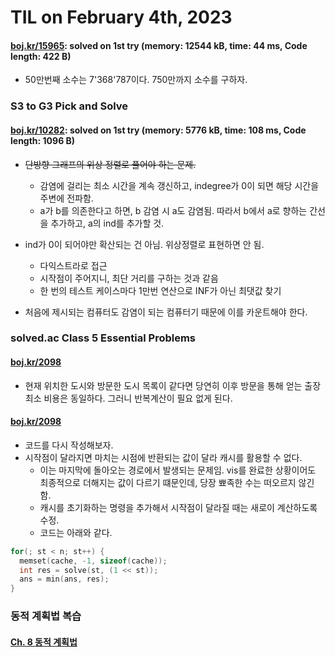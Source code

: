 # **TIL on February 4th, 2023**
#### [boj.kr/15965](../../../Problem%20Solving/boj/random%20defense/15965-02-04-2023.cpp): solved on 1st try (memory: 12544 kB, time: 44 ms, Code length: 422 B)
* 50만번째 소수는 7'368'787이다. 750만까지 소수를 구하자.


### S3 to G3 Pick and Solve
#### [boj.kr/10282](../../../Problem%20Solving/boj/random%20defense/10282-02-04-2023.cpp): solved on 1st try (memory: 5776 kB, time: 108 ms, Code length: 1096 B)
* ~~단방향 그래프의 위상 정렬로 풀어야 하는 문제.~~
  - 감염에 걸리는 최소 시간을 계속 갱신하고, indegree가 0이 되면 해당 시간을 주변에 전파함.
  - a가 b를 의존한다고 하면, b 감염 시 a도 감염됨. 따라서 b에서 a로 향하는 간선을 추가하고, a의 ind를 추가할 것.
  
* ind가 0이 되어야만 확산되는 건 아님. 위상정렬로 표현하면 안 됨.
  - 다익스트라로 접근
  - 시작점이 주어지니, 최단 거리를 구하는 것과 같음
  - 한 번의 테스트 케이스마다 1만번 연산으로 INF가 아닌 최댓값 찾기

* 처음에 제시되는 컴퓨터도 감염이 되는 컴퓨터기 때문에 이를 카운트해야 한다.


### solved.ac Class 5 Essential Problems
#### [boj.kr/2098](../../../Problem%20Solving/boj/solvedac/2098-02-03-2023.cpp)
* 현재 위치한 도시와 방문한 도시 목록이 같다면 당연히 이후 방문을 통해 얻는 출장 최소 비용은 동일하다. 그러니 반복계산이 필요 없게 된다.

#### [boj.kr/2098](../../../Problem%20Solving/boj/solvedac/2098-re-02-04-2023.cpp)
* 코드를 다시 작성해보자.
* 시작점이 달라지면 마치는 시점에 반환되는 값이 달라 캐시를 활용할 수 없다.
  - 이는 마지막에 돌아오는 경로에서 발생되는 문제임. vis를 완료한 상황이어도 최종적으로 더해지는 값이 다르기 떄문인데, 당장 뾰족한 수는 떠오르지 않긴 함.
  - 캐시를 초기화하는 명령을 추가해서 시작점이 달라질 때는 새로이 계산하도록 수정.
  - 코드는 아래와 같다.

```cpp
for(; st < n; st++) {
  memset(cache, -1, sizeof(cache));
  int res = solve(st, (1 << st));
  ans = min(ans, res);
}
```


### 동적 계획법 복습
#### [Ch. 8 동적 계획법](../../../Computer%20science/KooJongMan/ch8-02-04-2023.md)
